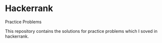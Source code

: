 # Hackerrank
Practice Problems

This repository contains the solutions for practice problems which I soved in hackerrank.
